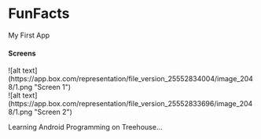 # FunFacts
<p>My First App</p>
<h4>Screens</h4>
![alt text](https://app.box.com/representation/file_version_25552834004/image_2048/1.png "Screen 1")
<br/>
![alt text](https://app.box.com/representation/file_version_25552833696/image_2048/1.png "Screen 2")
<br/>
<p>Learning Android Programming on Treehouse...</p>

